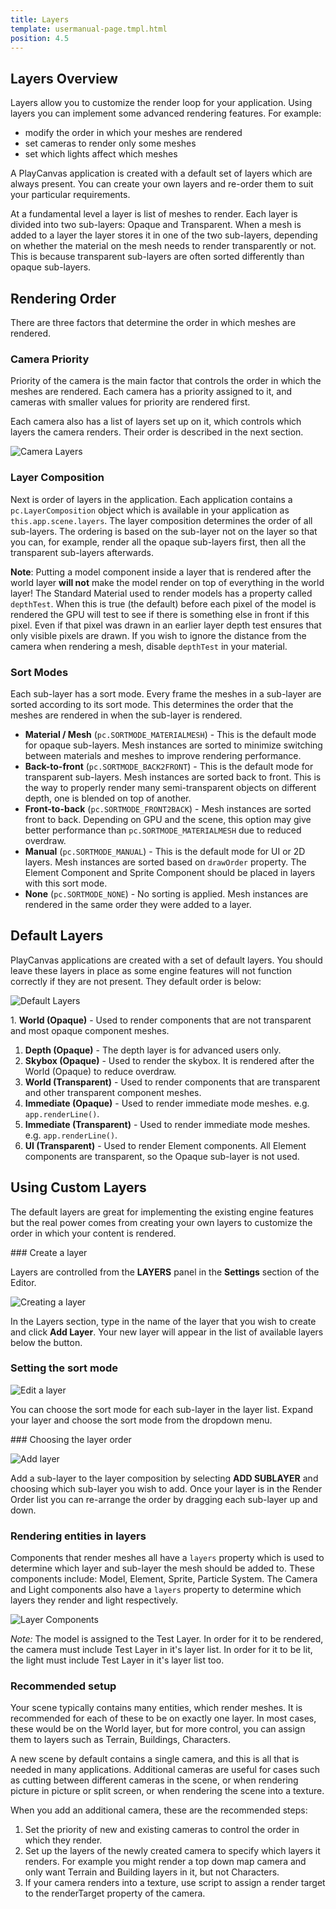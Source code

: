 ```yaml
---
title: Layers
template: usermanual-page.tmpl.html
position: 4.5
---
```


## Layers Overview

Layers allow you to customize the render loop for your application. Using layers you can implement some advanced rendering features. For example:

* modify the order in which your meshes are rendered
* set cameras to render only some meshes
* set which lights affect which meshes

A PlayCanvas application is created with a default set of layers which are always present. You can create your own layers and re-order them to suit your particular requirements.

At a fundamental level a layer is list of meshes to render. Each layer is divided into two sub-layers: Opaque and Transparent. When a mesh is added to a layer the layer stores it in one of the two sub-layers, depending on whether the material on the mesh needs to render transparently or not. This is because transparent sub-layers are often sorted differently than opaque sub-layers.

## Rendering Order

There are three factors that determine the order in which meshes are rendered.

### Camera Priority

Priority of the camera is the main factor that controls the order in which the meshes are rendered. Each camera has a priority assigned to it, and cameras with smaller values for priority are rendered first.

Each camera also has a list of layers set up on it, which controls which layers the camera renders. Their order is described in the next section.

![Camera Layers][6]

### Layer Composition

Next is order of layers in the application. Each application contains a `pc.LayerComposition` object which is available in your application as `this.app.scene.layers`. The layer composition determines the order of all sub-layers. The ordering is based on the sub-layer not on the layer so that you can, for example, render all the opaque sub-layers first, then all the transparent sub-layers afterwards.

**Note**: Putting a model component inside a layer that is rendered after the world layer **will not** make the model render on top of everything in the world layer! The Standard Material used to render models has a property called `depthTest`. When this is true (the default) before each pixel of the model is rendered the GPU will test to see if there is something else in front if this pixel. Even if that pixel was drawn in an earlier layer depth test ensures that only visible pixels are drawn. If you wish to ignore the distance from the camera when rendering a mesh, disable `depthTest` in your material.

### Sort Modes

Each sub-layer has a sort mode. Every frame the meshes in a sub-layer are sorted according to its sort mode. This determines the order that the meshes are rendered in when the sub-layer is rendered.

* **Material / Mesh** (`pc.SORTMODE_MATERIALMESH`) - This is the default mode for opaque sub-layers. Mesh instances are sorted to minimize switching between materials and meshes to improve rendering performance.
* **Back-to-front** (`pc.SORTMODE_BACK2FRONT`) - This is the default mode for transparent sub-layers. Mesh instances are sorted back to front. This is the way to properly render many semi-transparent objects on different depth, one is blended on top of another.
* **Front-to-back** (`pc.SORTMODE_FRONT2BACK`) - Mesh instances are sorted front to back. Depending on GPU and the scene, this option may give better performance than `pc.SORTMODE_MATERIALMESH` due to reduced overdraw.
* **Manual** (`pc.SORTMODE_MANUAL`) - This is the default mode for UI or 2D layers. Mesh instances are sorted based on `drawOrder` property. The Element Component and Sprite Component should be placed in layers with this sort mode.
* **None** (`pc.SORTMODE_NONE`) - No sorting is applied. Mesh instances are rendered in the same order they were added to a layer.

## Default Layers

PlayCanvas applications are created with a set of default layers. You should leave these layers in place as some engine features will not function correctly if they are not present. They default order is below:

![Default Layers][1]

1. **World (Opaque)** - Used to render components that are not transparent and most opaque component meshes.
1. **Depth (Opaque)** - The depth layer is for advanced users only.
1. **Skybox (Opaque)** - Used to render the skybox. It is rendered after the World (Opaque) to reduce overdraw.
1. **World (Transparent)** - Used to render components that are transparent and other transparent component meshes.
1. **Immediate (Opaque)** - Used to render immediate mode meshes. e.g. `app.renderLine()`.
1. **Immediate (Transparent)** - Used to render immediate mode meshes. e.g. `app.renderLine()`.
1. **UI (Transparent)** - Used to render Element components. All Element components are transparent, so the Opaque sub-layer is not used.

## Using Custom Layers

The default layers are great for implementing the existing engine features but the real power comes from creating your own layers to customize the order in which your content is rendered.

### Create a layer

Layers are controlled from the **LAYERS** panel in the **Settings** section of the Editor.

![Creating a layer][2]

In the Layers section, type in the name of the layer that you wish to create and click **Add Layer**. Your new layer will appear in the list of available layers below the button.

### Setting the sort mode

![Edit a layer][3]

You can choose the sort mode for each sub-layer in the layer list. Expand your layer and choose the sort mode from the dropdown menu.

### Choosing the layer order

![Add layer][4]

Add a sub-layer to the layer composition by selecting **ADD SUBLAYER** and choosing which sub-layer you wish to add. Once your layer is in the Render Order list you can re-arrange the order by dragging each sub-layer up and down.

### Rendering entities in layers

Components that render meshes all have a `layers` property which is used to determine which layer and sub-layer the mesh should be added to. These components include: Model, Element, Sprite, Particle System. The Camera and Light components also have a `layers` property to determine which layers they render and light respectively.

![Layer Components][5]

*Note:* The model is assigned to the Test Layer. In order for it to be rendered, the camera must include Test Layer in it's layer list. In order for it to be lit, the light must include Test Layer in it's layer list too.

### Recommended setup

Your scene typically contains many entities, which render meshes. It is recommended for each of these to be on exactly one layer. In most cases, these would be on the World layer, but for more control, you can assign them to layers such as Terrain, Buildings, Characters.

A new scene by default contains a single camera, and this is all that is needed in many applications. Additional cameras are useful for cases such as cutting between different cameras in the scene, or when rendering picture in picture or split screen, or when rendering the scene into a texture. 

When you add an additional camera, these are the recommended steps:
1. Set the priority of new and existing cameras to control the order in which they render.
2. Set up the layers of the newly created camera to specify which layers it renders. For example you might render a top down map camera and only want Terrain and Building layers in it, but not Characters.
3. If your camera renders into a texture, use script to assign a render target to the renderTarget property of the camera.

[1]: /images/user-manual/graphics/layers/default-layers.jpg
[2]: /images/user-manual/graphics/layers/new-layer.jpg
[3]: /images/user-manual/graphics/layers/edit-layer.jpg
[4]: /images/user-manual/graphics/layers/add-sub-layer.jpg
[5]: /images/user-manual/graphics/layers/test-layer-components.jpg
[6]: /images/user-manual/graphics/layers/camera-layers.jpg
